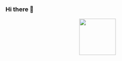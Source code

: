 ### Hi there 👋

<div id="header" align="center">
  <img src="https://media.giphy.com/media/81dgHodLSGqEx16Qwh/giphy.gif" width="100"/>
</div>
<!--
**CarlBrendt/CarlBrendt** is a ✨ _special_ ✨ repository because its `README.md` (this file) appears on your GitHub profile.

Here are some ideas to get you started:

- 🔭 I’m currently working on ...
- 🌱 I’m currently learning ...
- 👯 I’m looking to collaborate on ...
- 🤔 I’m looking for help with ...
- 💬 Ask me about ...
- 📫 How to reach me: ...
- 😄 Pronouns: ...
- ⚡ Fun fact: ...
-->
